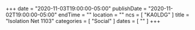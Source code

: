 +++
date = "2020-11-03T19:00:00-05:00"
publishDate = "2020-11-02T19:00:00-05:00"
endTime = ""
location = ""
ncs = [ "KA0LDG" ]
title = "Isolation Net 1103"
categories = [ "Social" ]
dates = [ "" ]
+++

